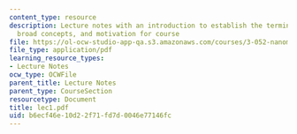 ```yaml
---
content_type: resource
description: Lecture notes with an introduction to establish the terminology, history,
  broad concepts, and motivation for course
file: https://ol-ocw-studio-app-qa.s3.amazonaws.com/courses/3-052-nanomechanics-of-materials-and-biomaterials-spring-2007/b6ecf46e10d22f71fd7d0046e77146fc_lec1.pdf
file_type: application/pdf
learning_resource_types:
- Lecture Notes
ocw_type: OCWFile
parent_title: Lecture Notes
parent_type: CourseSection
resourcetype: Document
title: lec1.pdf
uid: b6ecf46e-10d2-2f71-fd7d-0046e77146fc
---
```

